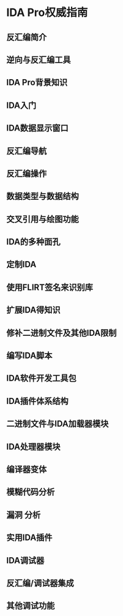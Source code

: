 # IDA Pro权威指南

## 反汇编简介

## 逆向与反汇编工具

## IDA Pro背景知识

## IDA入门

## IDA数据显示窗口

## 反汇编导航

## 反汇编操作

## 数据类型与数据结构

## 交叉引用与绘图功能

## IDA的多种面孔

## 定制IDA

## 使用FLIRT签名来识别库

## 扩展IDA得知识

## 修补二进制文件及其他IDA限制

## 编写IDA脚本

## IDA软件开发工具包

## IDA插件体系结构

## 二进制文件与IDA加载器模块

## IDA处理器模块

## 编译器变体

## 模糊代码分析

## 漏洞 分析

## 实用IDA插件

## IDA调试器

## 反汇编/调试器集成

## 其他调试功能